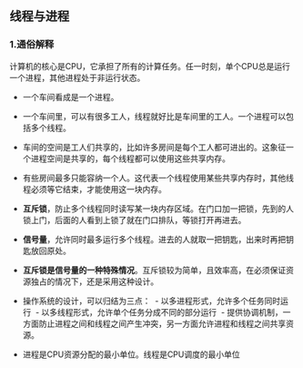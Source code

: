 ## 线程与进程

### 1.通俗解释

计算机的核心是CPU，它承担了所有的计算任务。任一时刻，单个CPU总是运行一个进程，其他进程处于非运行状态。

- 一个车间看成是一个进程。
- 一个车间里，可以有很多工人，线程就好比是车间里的工人。一个进程可以包括多个线程。
- 车间的空间是工人们共享的，比如许多房间是每个工人都可进出的。这象征一个进程空间是共享的，每个线程都可以使用这些共享内存。
- 有些房间最多只能容纳一个人。这代表一个线程使用某些共享内存时，其他线程必须等它结束，才能使用这一块内存。
- **互斥锁**，防止多个线程同时读写某一块内存区域。在门口加一把锁，先到的人锁上门，后面的人看到上锁了就在门口排队，等锁打开再进去。
- **信号量**，允许同时最多运行多个线程。进去的人就取一把钥匙，出来时再把钥匙放回原处。
- **互斥锁是信号量的一种特殊情况**。互斥锁较为简单，且效率高，在必须保证资源独占的情况下，还是采用这种设计。

- 操作系统的设计，可以归结为三点：
  - 以多进程形式，允许多个任务同时运行
  - 以多线程形式，允许单个任务分成不同的部分运行
  - 提供协调机制，一方面防止进程之间和线程之间产生冲突，另一方面允许进程和线程之间共享资源。
  
  
- 进程是CPU资源分配的最小单位。线程是CPU调度的最小单位
